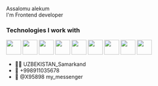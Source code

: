 Assalomu alekum  
I'm Frontend developer
### Technologies I work with
<code><img src="https://e7.pngegg.com/pngimages/246/125/png-clipart-web-development-html-software-development-software-developer-mobile-app-development-web-design-angle-web-design.png" width="40px"></code>
<code><img src="https://img2.freepng.ru/20180816/rcw/kisspng-cascading-style-sheets-logo-clip-art-css3-html-5b7617f67bd3d6.3499284915344660385072.jpg" width="40px"></code>
<code><img src="https://sjain.io/images/work-logo/web/015.png" width="40px"></code>
<code><img src="https://camo.githubusercontent.com/b3bfe3904e8da64b75edc1aa4855c81357c40e28811b00dd43079324ce854b02/68747470733a2f2f7265732e636c6f7564696e6172792e636f6d2f72616d6d696e612f696d6167652f75706c6f61642f76313633323537303933302f706e676567675f70726768716b2e706e67" width="40px"></code>
<code><img src="https://avatars.dzeninfra.ru/get-zen_doc/3413519/pub_5ff887b2fe4e686f6ae6ba3f_5ff887d7f906b16872a69755/scale_1200" width="40px"></code>
<code><img src="https://vectorified.com/images/react-js-icon-26.jpg" width="40px"></code>
<code><img src="https://blog.submain.com/wp-content/uploads/2020/12/typescript_2500.png" width="40px"></code>
<code><img src="https://fuzeservers.ru/wp-content/uploads/0/6/4/064563b0415c3186c54fb8cb8b3ea729.jpeg" width="40x"></code>
<code><img src="https://www.clipartmax.com/png/middle/196-1962954_their-support-made-via-either-financial-contributions-github-logo.png" width="40px"></code>
<br />
- 🏴‍☠️ UZBEKISTAN_Samarkand
- 📲 +998911035678
- 📩 @X95898 my_messenger
